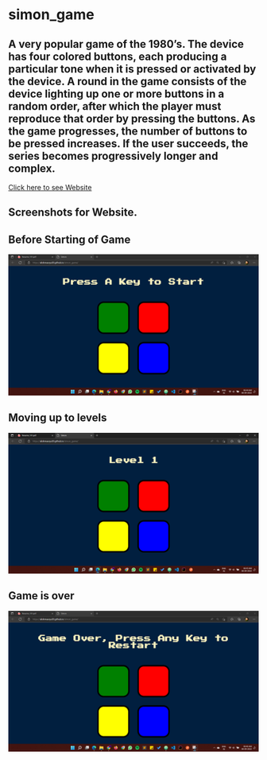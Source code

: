 # simon_game
## A very popular game of the 1980’s. The device has four colored buttons, each producing a particular tone when it is pressed or activated by the device. A round in the game consists of the device lighting up one or more buttons in a random order, after which the player must reproduce that order by pressing the buttons. As the game progresses, the number of buttons to be pressed increases. If the user succeeds, the series becomes progressively longer and complex.
[Click here to see Website](https://alokmaurya30.github.io/simon_game/)

## Screenshots for Website.

## Before Starting of Game
![screenshot](screenshot/ss1.png)

## Moving up to levels
![screenshot](screenshot/ss2.png)

## Game is over
![screenshot](screenshot/ss3.png)
